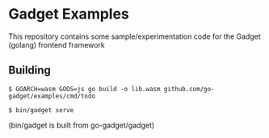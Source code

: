 # Gadget Examples

This repository contains some sample/experimentation code for the Gadget (golang) frontend framework

## Building

```
$ GOARCH=wasm GOOS=js go build -o lib.wasm github.com/go-gadget/examples/cmd/todo

$ bin/gadget serve
```

(bin/gadget is built from go-gadget/gadget)